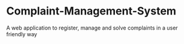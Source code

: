 # Complaint-Management-System
A web application to register, manage and solve complaints in a user friendly way
